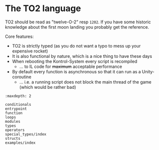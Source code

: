 
# The TO2 language

TO2 should be read as "twelve-O-2" resp `1202`. If you have some historic knowledge about the first moon landing you probably get the reference.

Core features:

* TO2 is strictly typed (as you do not want a typo to mess up your expensive rocket)
* It is also functional by nature, which is a nice thing to have these days
* When rebooting the Kontrol-System every script is recompiled
  * ... to IL code for <s>maximum</s> acceptable performance
* By default every function is asynchronous so that it can run as a Unity-coroutine
  * ... i.e. a running script does not block the main thread of the game (which would be rather bad)

```{toctree}
:maxdepth: 2

conditionals
entrypoint
function
loops
modules
types
operators
special_types/index
structs
examples/index
```
